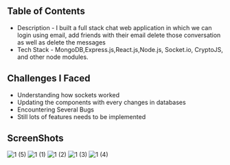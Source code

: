 ## Table of Contents
- Description - I built a full stack chat web application in which we can login using email, add friends with their email delete those conversation as well as delete the messages
- Tech Stack - MongoDB,Express.js,React.js,Node.js, Socket.io, CryptoJS, and other node modules.

## Challenges I Faced
- Understanding how sockets worked
- Updating the components with every changes in databases
- Encountering Several Bugs 
- Still lots of features needs to be implemented

## ScreenShots
![1 (5)](https://user-images.githubusercontent.com/96382618/216834349-4ed0b4d8-719d-4c87-a5b3-39fcd5779d4e.png)
![1 (1)](https://user-images.githubusercontent.com/96382618/216834991-143ee20e-df93-432d-a899-f4f43e1014c5.png)
![1 (2)](https://user-images.githubusercontent.com/96382618/216834688-a4374f86-1ea6-407c-a5dd-936bf81d31ea.png)
![1 (3)](https://user-images.githubusercontent.com/96382618/216834792-e86d761e-aec6-4cee-90c1-90a5e96227ff.png)
![1 (4)](https://user-images.githubusercontent.com/96382618/216834852-2914aa9e-00c0-4ff1-b601-6855dbce10dc.png)
